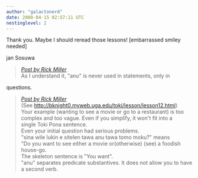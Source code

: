 ```yaml
---
author: "galactonerd"
date: 2008-04-15 02:57:11 UTC
nestinglevel: 2
---
```

Thank you. Maybe I should reread those lessons! \[embarrassed smiley  
needed\]  
  
jan Sosuwa  

> [_Post by Rick Miller_](/zvkorosu/anu-in-questions#post2)  
> As I understand it, "anu" is never used in statements, only in  
> 

questions.  

> [_Post by Rick Miller_](/zvkorosu/anu-in-questions#post2)  
> (See http://bknight0.myweb.uga.edu/toki/lesson/lesson12.html)  
> Your example (wanting to see a movie or go to a restaurant) is too  
> complex and too vague. Even if you simplify, it won't fit into a  
> single Toki Pona sentence.  
> Even your initial question had serious problems.  
> "sina wile lukin e sitelen tawa anu tawa tomo moku?" means  
> "Do you want to see either a movie or(otherwise) (see) a foodish house-go.  
> The skeleton sentence is "You want".  
> "anu" separates predicate substantives. It does not allow you to have  
> a second verb.  
>
